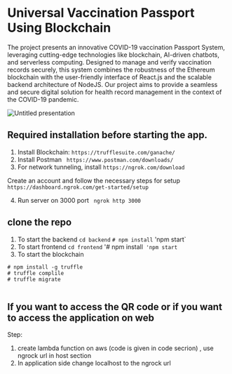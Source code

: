 # Universal Vaccination Passport Using Blockchain

The project presents an innovative COVID-19 vaccination Passport System, leveraging cutting-edge technologies like blockchain, AI-driven chatbots, and serverless computing. Designed to manage and verify vaccination records securely, this system combines the robustness of the Ethereum blockchain with the user-friendly interface of React.js and the scalable backend architecture of NodeJS. Our project aims to provide a seamless and secure digital solution for health record management in the context of the COVID-19 pandemic.

![Untitled presentation](https://github.com/shubhadapaithankar/Universal-Vaccination-Passport-Using-Blockchain/assets/99461999/b82a4e16-0c69-49f8-ba65-b3537a8c0321)

## Required installation before starting the app.

1. Install Blockchain:  `https://trufflesuite.com/ganache/`
2. Install Postman ` https://www.postman.com/downloads/`
3. For network tunneling, install `https://ngrok.com/download` 

Create an account and follow the necessary steps for setup `https://dashboard.ngrok.com/get-started/setup`

4. Run server on 3000 port ` ngrok http 3000`


## clone the repo 
1. To start the backend `cd backend`  `# npm install` 'npm start`
2. To start frontend `cd frontend` '# npm install` 'npm start`
3. To start the blockchain 

```
# npm install -g truffle
# truffle complile
# truffle migrate 
  
  ```


## If you want to access the QR code or if you want to access the application on web

Step:
1. create lambda function on aws (code is given in code secrion) , use ngrock url in host section
2. In application side change localhost to the ngrock url
